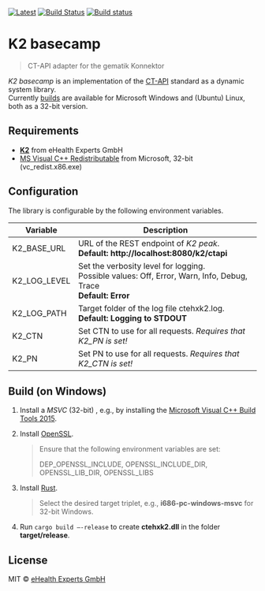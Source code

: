 [![Latest](https://img.shields.io/github/release/eHealthExperts/k2-basecamp.svg?label=latest)](https://github.com/eHealthExperts/k2-basecamp/releases/latest) [![Build Status](https://travis-ci.org/eHealthExperts/k2-basecamp.svg?branch=master)](https://travis-ci.org/eHealthExperts/k2-basecamp) [![Build status](https://ci.appveyor.com/api/projects/status/mr7hc26i3nvddi04/branch/master?svg=true)](https://ci.appveyor.com/project/ChriFo/k2-basecamp/branch/master)

# K2 basecamp

> CT-API adapter for the gematik Konnektor

*K2 basecamp* is an implementation of the [CT-API](doc/CTAPI.pdf) standard as a dynamic system library.<br/>
Currently [builds](https://github.com/eHealthExperts/k2-basecamp/releases/latest) are available for Microsoft Windows and (Ubuntu) Linux, both as a 32-bit version.

## Requirements

* [**K2**](http://k2.ehealthexperts.de/) from eHealth Experts GmbH
* [MS Visual C++ Redistributable](https://www.microsoft.com/de-de/download/details.aspx?id=48145) from Microsoft, 32-bit (vc_redist.x86.exe)

## Configuration

The library is configurable by the following environment variables.

| Variable     | Description                              |
| ------------ | ---------------------------------------- |
| K2_BASE_URL  | URL of the REST endpoint of *K2 peak*.<br/>**Default: http://localhost:8080/k2/ctapi** <br/> |
| K2_LOG_LEVEL | Set the verbosity level for logging.<br/>Possible values: Off, Error, Warn, Info, Debug, Trace<br/>**Default: Error** |
| K2_LOG_PATH  | Target folder of the log file ctehxk2.log.<br/>**Default: Logging to STDOUT** |
| K2_CTN       | Set CTN to use for all requests. *Requires that K2_PN is set!* |
| K2_PN        | Set PN to use for all requests. *Requires that K2_CTN is set!* |


## Build (on Windows)

1. Install a *MSVC* (32-bit) , e.g., by installing the [Microsoft Visual C++ Build Tools 2015](http://landinghub.visualstudio.com/visual-cpp-build-tools).

2. Install [OpenSSL](http://slproweb.com/products/Win32OpenSSL.html).

   > Ensure that the following environment variables are set: 
   >
   > DEP_OPENSSL_INCLUDE, OPENSSL_INCLUDE_DIR, OPENSSL_LIB_DIR, OPENSSL_LIBS

3. Install [Rust](https://www.rust-lang.org).

   > Select the desired target triplet, e.g., **i686-pc-windows-msvc** for 32-bit Windows.

4. Run `cargo build —-release`  to create **ctehxk2.dll** in the folder **target/release**. 


## License

MIT © [eHealth Experts GmbH](http://ehealthexperts.de)
